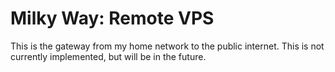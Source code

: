 # Milky Way: Remote VPS

This is the gateway from my home network to the public internet. This is not currently implemented, but will be in the future.

